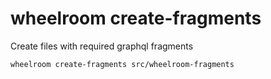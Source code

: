 # wheelroom create-fragments

Create files with required graphql fragments

```
wheelroom create-fragments src/wheelroom-fragments
```
